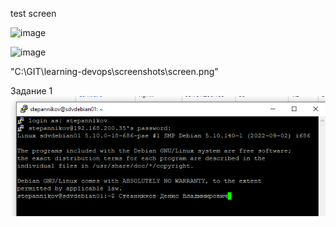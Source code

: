 test screen

![image](https://{url})


![image](https://{github.com/sdv09/learning-devops/blob/main/screenshots/screen.png})

"C:\GIT\learning-devops\screenshots\screen.png"


Задание 1
![2.2. Task #1 results](screenshots\2.2Task1.png)

